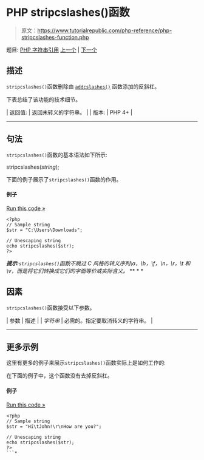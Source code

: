 # PHP stripcslashes()函数

> 原文：<https://www.tutorialrepublic.com/php-reference/php-stripcslashes-function.php>

题目: [PHP 字符串引用](php-string-functions.php) [上一个](php-strip-tags-function.php) | [下一个](php-stripslashes-function.php)

## 描述

`stripcslashes()`函数删除由 [`addcslashes()`](php-addcslashes-function.php) 函数添加的反斜杠。

下表总结了该功能的技术细节。

| 返回值: | 返回未转义的字符串。 |
| 版本: | PHP 4+ |

* * *

## 句法

`stripcslashes()`函数的基本语法如下所示:

stripcslashes(*string*);

下面的例子展示了`stripcslashes()`函数的作用。

#### 例子

[Run this code »](../codelab.php?topic=php&file=strip-backslashes-from-a-string-except-c-style-escape-sequences "Run this code to view the output")

```
<?php
// Sample string
$str = "C:\Users\Downloads";

// Unescaping string
echo stripcslashes($str);
?>
```

 ***提示:**`stripcslashes()`函数不跳过 C 风格的转义序列\a，\b，\f，\n，\r，\t 和\v，而是将它们转换成它们的字面等价或实际含义。*  ** * *

## 因素

`stripcslashes()`函数接受以下参数。

| 参数 | 描述 |
| *字符串* | 必需的。指定要取消转义的字符串。 |

* * *

## 更多示例

这里有更多的例子来展示`stripcslashes()`函数实际上是如何工作的:

在下面的例子中，这个函数没有去掉反斜杠。

#### 例子

[Run this code »](../codelab.php?topic=php&file=un-quote-string-containing-c-style-escape-sequences "Run this code to view the output")

```
<?php
// Sample string
$str = "Hi\tJohn!\r\nHow are you?";

// Unescaping string
echo stripcslashes($str);
?>
```*